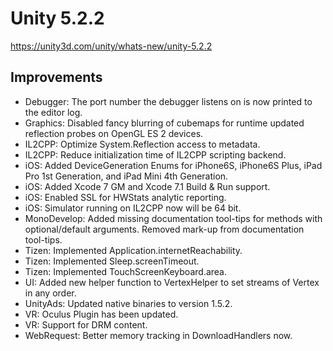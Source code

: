 # Unity 5.2.2

https://unity3d.com/unity/whats-new/unity-5.2.2

## Improvements



*   Debugger: The port number the debugger listens on is now printed to the editor log.
*   Graphics: Disabled fancy blurring of cubemaps for runtime updated reflection probes on OpenGL ES 2 devices.
*   IL2CPP: Optimize System.Reflection access to metadata.
*   IL2CPP: Reduce initialization time of IL2CPP scripting backend.
*   iOS: Added DeviceGeneration Enums for iPhone6S, iPhone6S Plus, iPad Pro 1st Generation, and iPad Mini 4th Generation.
*   iOS: Added Xcode 7 GM and Xcode 7.1 Build & Run support.
*   iOS: Enabled SSL for HWStats analytic reporting.
*   iOS: Simulator running on IL2CPP now will be 64 bit.
*   MonoDevelop: Added missing documentation tool-tips for methods with optional/default arguments. Removed mark-up from documentation tool-tips.
*   Tizen: Implemented Application.internetReachability.
*   Tizen: Implemented Sleep.screenTimeout.
*   Tizen: Implemented TouchScreenKeyboard.area.
*   UI: Added new helper function to VertexHelper to set streams of Vertex in any order.
*   UnityAds: Updated native binaries to version 1.5.2.
*   VR: Oculus Plugin has been updated.
*   VR: Support for DRM content.
*   WebRequest: Better memory tracking in DownloadHandlers now.